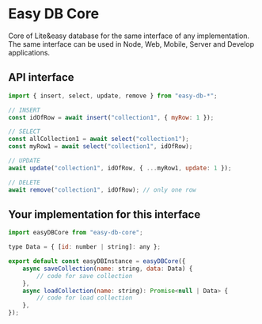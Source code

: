# Easy DB Core

Core of Lite&easy database for the same interface of any implementation.
The same interface can be used in Node, Web, Mobile, Server and Develop applications.

## API interface

```js
import { insert, select, update, remove } from "easy-db-*";

// INSERT
const idOfRow = await insert("collection1", { myRow: 1 });

// SELECT
const allCollection1 = await select("collection1");
const myRow1 = await select("collection1", idOfRow);

// UPDATE
await update("collection1", idOfRow, { ...myRow1, update: 1 });

// DELETE
await remove("collection1", idOfRow); // only one row
```

## Your implementation for this interface

```js
import easyDBCore from "easy-db-core";

type Data = { [id: number | string]: any };

export default const easyDBInstance = easyDBCore({
    async saveCollection(name: string, data: Data) {
        // code for save collection
    },
    async loadCollection(name: string): Promise<null | Data> {
        // code for load collection
    },
});
```
